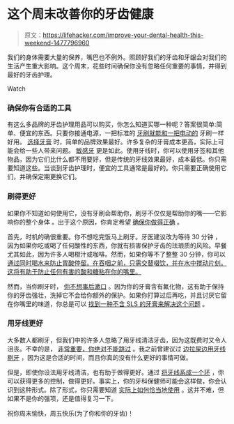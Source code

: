# 这个周末改善你的牙齿健康

> 原文：<https://lifehacker.com/improve-your-dental-health-this-weekend-1477796960>

我们的身体需要大量的保养，嘴巴也不例外。照顾好我们的牙齿和牙龈会对我们的生活产生重大影响。这个周末，花些时间确保你没有忽略任何重要的事情，并得到最好的牙齿护理。

Watch

### 确保你有合适的工具

有这么多品牌的牙齿护理用品可以购买，你怎么知道买哪一种呢？答案很简单:简单、便宜的东西。只要你接通电源，一把标准的 [牙刷就能和一把电动的](https://lifehacker.com/use-these-guidelines-to-make-sure-youre-buying-a-toothb-5886577) 牙刷一样好用。 [选择牙膏](http://lifehacker.com/does-it-matter-what-kind-of-toothpaste-i-buy-5990028) 时，简单的品牌效果最好。许多复杂的牙膏成本更高，实际上可能会给一些人带来问题。 [敏感牙](http://lifehacker.com/choose-simple-toothpaste-to-satisfy-sensitive-teeth-and-5976907) 更是如此。使用牙线时，你可以使用牙签和其他物品，因为它们比什么都不用要好，但是传统的牙线效果最好，成本最低。你只需要知道这些。当谈到牙齿护理时，便宜的工具通常是最好的。你只需要正确使用它们，并确保定期更换它们。

### 刷得更好

如果你不知道如何使用它，没有牙刷会帮助你，刷牙不仅仅是帮助你的嘴——它影响你的整个身体 。出于这个原因，你肯定希望 [确保你做得正确](http://lifehacker.com/am-i-brushing-my-teeth-correctly-504856570) 。

首先，时机的确很重要。你不想吃完饭马上刷牙。牙医建议改为等待 30 分钟 ，因为如果你吃或喝了任何酸性的东西，你就有损害保护牙齿的珐琅质的风险。早餐尤其如此，因为许多人喝橙汁或咖啡。然而，如果你等不了整整 30 分钟，你可以 [通过同时喝水来防止胃酸停留。在吞咽之前，只需交替啜饮，并在水中搅动片刻。这将有助于防止任何有害的酸和糖粘在你的嘴里。](http://lifehacker.com/three-simple-things-you-can-do-to-help-avoid-tooth-deca-5862313)

然而，当你刷牙时， [你不想事后漱口](https://lifehacker.com/dont-rinse-your-mouth-out-after-brushing-your-teeth-5978107) 。因为你的牙膏含有氟化物，这有助于保持你的牙齿强壮，洗掉它不会给你额外的保护。如果你打算过后再吃，并且讨厌它留在你嘴里的味道，你总是可以 [找到一种不含 SLS 的牙膏来解决这个问题](http://lifehacker.com/why-toothpaste-makes-everything-else-taste-bad-and-how-5991693) 。

### 用牙线更好

大多数人都刷牙，但我们中的许多人忽略了用牙线清洁牙齿，因为这既费时又令人沮丧。不幸的是， [非常重要，你绝对不能跳过](https://lifehacker.com/why-you-should-never-skip-flossing-your-teeth-5979339) 。我之前曾建议过 [边拉屎边用牙线剔牙](http://lifehacker.com/floss-while-you-poop-fwyp-its-the-only-way-1440908536) ，因为这是合适的时间，而且你真的没有什么更好的事情可做。

但是，即使你设法用牙线清洁，也有助于做得更好。通过 [将牙线系成一个环](https://lifehacker.com/tie-floss-in-a-loop-to-make-flossing-easier-5918025) ，你可以获得更多的控制，做得更好。事实上，你的牙科保健师可能会这样做，你会认识到这种形式。除了形式，你只需要知道 [实际上如何恰当地使用](https://lifehacker.com/the-right-ways-to-floss-to-save-your-teeth-and-gums-5902989) 。这并不难，但如果不是你的强项，还是值得复习一下。

祝你周末愉快，周五快乐(为了你和你的牙齿)！